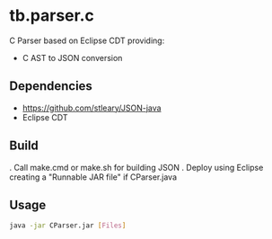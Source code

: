 # tb.parser.c

C Parser based on Eclipse CDT providing:

- C AST to JSON conversion

## Dependencies

- https://github.com/stleary/JSON-java
- Eclipse CDT

## Build

. Call make.cmd or make.sh for building JSON
. Deploy using Eclipse creating a "Runnable JAR file" if CParser.java

## Usage

~~~bash
java -jar CParser.jar [Files]
~~~

